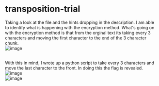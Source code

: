 # transposition-trial

Taking a look at the file and the hints dropping in the description. I am able to identify what is happening with the encryption method. What's going on with the encryption method is that from the orginal text its taking every 3 characters and moving the first character to the end of the 3 character chunk.</br>
![image](https://github.com/ShadowBringer007/CTF_Repository/assets/47370367/267052a0-9714-4b85-890c-c8234fc83315)</br>
</br>

With this in mind, I wrote up a python script to take every 3 characters and move the last character to the front. In doing this the flag is revealed.</br>
![image](https://github.com/ShadowBringer007/CTF_Repository/assets/47370367/1f2c8181-2270-4d92-aa04-1ba9e6eb7038)</br>
![image](https://github.com/ShadowBringer007/CTF_Repository/assets/47370367/a2453cd5-8bef-471a-9129-43601bd92a42)


